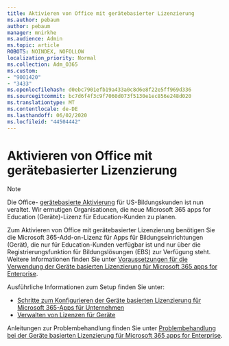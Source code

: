 ```yaml
---
title: Aktivieren von Office mit gerätebasierter Lizenzierung
ms.author: pebaum
author: pebaum
manager: mnirkhe
ms.audience: Admin
ms.topic: article
ROBOTS: NOINDEX, NOFOLLOW
localization_priority: Normal
ms.collection: Adm_O365
ms.custom:
- "9001420"
- "3433"
ms.openlocfilehash: d0ebc7901efb19a433a0c8d6e8f22e5ff969d336
ms.sourcegitcommit: bc7d6f4f3c9f7060d073f5130e1ec856e248d020
ms.translationtype: MT
ms.contentlocale: de-DE
ms.lasthandoff: 06/02/2020
ms.locfileid: "44504442"
---
```

# <a name="activating-office-using-device-based-licensing"></a>Aktivieren von Office mit gerätebasierter Lizenzierung

> [!NOTE]
> Die Office- [gerätebasierte Aktivierung](https://aka.ms/officedba) für US-Bildungskunden ist nun veraltet. Wir ermutigen Organisationen, die neue Microsoft 365 apps for Education (Geräte)-Lizenz für Education-Kunden zu planen.

Zum Aktivieren von Office mit gerätebasierter Lizenzierung benötigen Sie die Microsoft 365-Add-on-Lizenz für Apps für Bildungseinrichtungen (Gerät), die nur für Education-Kunden verfügbar ist und nur über die Registrierungsfunktion für Bildungslösungen (EBS) zur Verfügung steht. Weitere Informationen finden Sie unter [Voraussetzungen für die Verwendung der Geräte basierten Lizenzierung für Microsoft 365 apps for Enterprise](https://docs.microsoft.com/deployoffice/device-based-licensing#requirements-for-using-device-based-licensing-for-microsoft-365-apps-for-enterprise).


Ausführliche Informationen zum Setup finden Sie unter:

- [Schritte zum Konfigurieren der Geräte basierten Lizenzierung für Microsoft 365-Apps für Unternehmen](https://docs.microsoft.com/deployoffice/device-based-licensing#steps-to-configure-device-based-licensing-for-microsoft-365-apps-for-enterprise)
- [Verwalten von Lizenzen für Geräte](https://docs.microsoft.com/microsoft-365/admin/misc/manage-licenses-for-devices)

Anleitungen zur Problembehandlung finden Sie unter [Problembehandlung bei der Geräte basierten Lizenzierung für Microsoft 365 apps for Enterprise](https://docs.microsoft.com/deployoffice/device-based-licensing#troubleshoot-device-based-licensing-for-microsoft-365-apps-for-enterprise).
